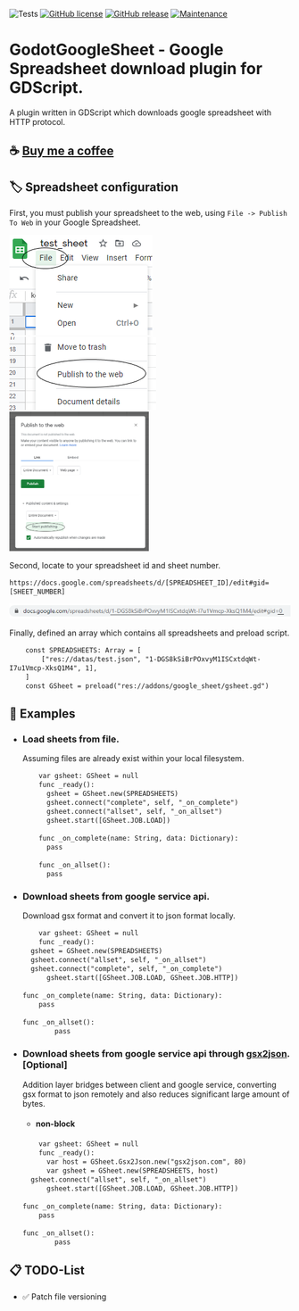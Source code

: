 ![Tests](https://github.com/deflinhec/GodotGoogleSheet/workflows/Run%20GUT%20Tests/badge.svg?branch=master)
[![GitHub license](https://img.shields.io/github/license/deflinhec/GodotGoogleSheet.svg)](https://github.com/deflinhec/GodotGoogleSheet/blob/master/LICENSE) 
[![GitHub release](https://img.shields.io/github/release/deflinhec/GodotGoogleSheet.svg)](https://github.com/deflinhec/GodotGoogleSheet/releases/)
[![Maintenance](https://img.shields.io/badge/Maintained%3F-yes-green.svg)](https://github.com/deflinhec/GodotGoogleSheet/graphs/commit-activity)
# GodotGoogleSheet - Google Spreadsheet download plugin for GDScript.

A plugin written in GDScript which downloads google spreadsheet with HTTP protocol.

## :coffee: [Buy me a coffee](https://ko-fi.com/deflinhec) 

## :label: Spreadsheet configuration

First, you must publish your spreadsheet to the web, using `File -> Publish To Web` in your Google Spreadsheet.

![](https://raw.githubusercontent.com/deflinhec/GodotGoogleSheet/master/screenshots/step01.png) ![](https://raw.githubusercontent.com/deflinhec/GodotGoogleSheet/master/screenshots/step02.png)<img src="https://raw.githubusercontent.com/deflinhec/GodotGoogleSheet/master/screenshots/step03.png" width="250" />

Second, locate to your spreadsheet id and sheet number.

```
https://docs.google.com/spreadsheets/d/[SPREADSHEET_ID]/edit#gid=[SHEET_NUMBER]
```

![](https://raw.githubusercontent.com/deflinhec/GodotGoogleSheet/master/screenshots/step04.png)

Finally, defined an array which contains all spreadsheets and preload script.

```
    const SPREADSHEETS: Array = [
        ["res://datas/test.json", "1-DGS8kSiBrPOxvyM1ISCxtdqWt-I7u1Vmcp-XksQ1M4", 1],
    ]
    const GSheet = preload("res://addons/google_sheet/gsheet.gd")
```

## :bookmark: Examples

- ### Load sheets from file.

  Assuming files are already exist within your local filesystem.
  ```
      var gsheet: GSheet = null 
      func _ready():
        gsheet = GSheet.new(SPREADSHEETS)
        gsheet.connect("complete", self, "_on_complete")
        gsheet.connect("allset", self, "_on_allset")
        gsheet.start([GSheet.JOB.LOAD])
        
      func _on_complete(name: String, data: Dictionary):
        pass
	  
      func _on_allset():
        pass
   ```

- ### Download sheets from google service api.
    Download gsx format and convert it to json format locally.
    ``` 
        var gsheet: GSheet = null
        func _ready():
	  gsheet = GSheet.new(SPREADSHEETS)
	  gsheet.connect("allset", self, "_on_allset")
	  gsheet.connect("complete", self, "_on_complete")
          gsheet.start([GSheet.JOB.LOAD, GSheet.JOB.HTTP])
	
	func _on_complete(name: String, data: Dictionary):
	    pass
	
	func _on_allset():
            pass
    ```

- ### Download sheets from google service api through [gsx2json](http://gsx2json.com/). [Optional]
    Addition layer bridges between client and google service, converting gsx format to json remotely and also reduces significant large amount of bytes.
    - #### non-block
    ```
        var gsheet: GSheet = null
        func _ready():
          var host = GSheet.Gsx2Json.new("gsx2json.com", 80)
          var gsheet = GSheet.new(SPREADSHEETS, host)
	  gsheet.connect("allset", self, "_on_allset")
          gsheet.start([GSheet.JOB.LOAD, GSheet.JOB.HTTP])
	
	func _on_complete(name: String, data: Dictionary):
	    pass
	
	func _on_allset():
            pass
    ```


## :clipboard: TODO-List

- :white_check_mark: Patch file versioning
